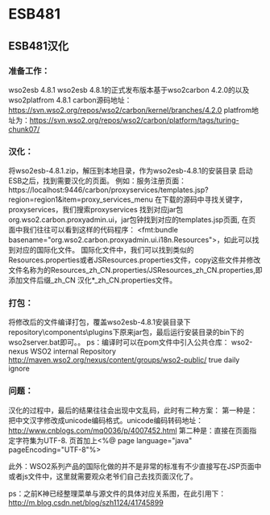 # ESB481
ESB481汉化
-------------------------

### 准备工作：<br />
wso2esb 4.8.1
wso2esb 4.8.1的正式发布版本基于wso2carbon 4.2.0的以及 wso2platfrom 4.8.1 
carbon源码地址：https://svn.wso2.org/repos/wso2/carbon/kernel/branches/4.2.0
platfrom地址为：https://svn.wso2.org/repos/wso2/carbon/platform/tags/turing-chunk07/

### 汉化：<br />
将wso2esb-4.8.1.zip，解压到本地目录，作为wso2esb-4.8.1的安装目录
启动ESB之后，找到需要汉化的页面。
例如：服务注册页面：https://localhost:9446/carbon/proxyservices/templates.jsp?region=region1&item=proxy_services_menu
在下载的源码中寻找关键字，proxyservices，我们搜索proxyservices 找到对应jar包org.wso2.carbon.proxyadmin.ui，jar包钟找到对应的templates.jsp页面,
在页面中我们往往可以看到这样的代码程序： <fmt:bundle basename="org.wso2.carbon.proxyadmin.ui.i18n.Resources">，如此可以找到对应的国际化文件。
国际化文件中，我们可以找到类似的Resources.properties或者JSResources.properties文件，copy这些文件并修改文件名称为的Resources_zh_CN.properties/JSResources_zh_CN.properties,即添加文件后缀_zh_CN
汉化*_zh_CN.properties文件。

### 打包：<br />
将修改后的文件编译打包，覆盖wso2esb-4.8.1安装目录下repository\components\plugins下原来jar包，最后运行安装目录的bin下的wso2server.bat即可。。
ps：编译时可以在pom文件中引入公共仓库：
	 <repositories>
        <repository>
            <id>wso2-nexus</id>
            <name>WSO2 internal Repository</name>
            <url>http://maven.wso2.org/nexus/content/groups/wso2-public/</url>
            <releases>
                <enabled>true</enabled>
                <updatePolicy>daily</updatePolicy>
                <checksumPolicy>ignore</checksumPolicy>
            </releases>
        </repository>
    </repositories>


### 问题：<br />
汉化的过程中，最后的结果往往会出现中文乱码，此时有二种方案：
第一种是：把中文汉字修改成unicode编码格式。unicode编码转码地址：http://www.cnblogs.com/mq0036/p/4007452.html
第二种是：直接在页面指定字符集为UTF-8. 页首加上<%@ page language="java" pageEncoding="UTF-8"%>
<!DOCTYPE html PUBLIC "-//W3C//DTD HTML 4.01 Transitional//EN" "http://www.w3.org/TR/html4/loose.dtd">
此外：WSO2系列产品的国际化做的并不是非常的标准有不少直接写在JSP页面中或者js文件中，这里就需要观众老爷们自己去找页面汉化了。

ps：之前K神已经整理菜单与源文件的具体对应关系图，在此引用下：http://m.blog.csdn.net/blog/szh1124/41745899

